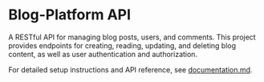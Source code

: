 # Blog-Platform API

A RESTful API for managing blog posts, users, and comments. This project provides endpoints for creating, reading, updating, and deleting blog content, as well as user authentication and authorization.

For detailed setup instructions and API reference, see [documentation.md](./documentation.md).